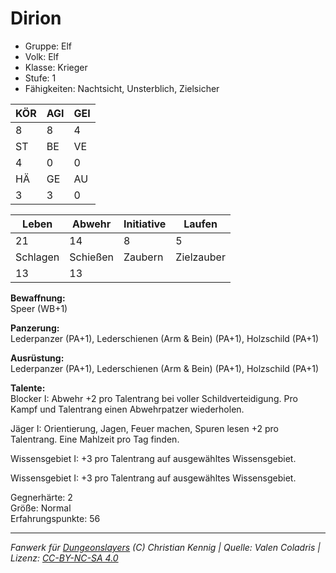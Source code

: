 # Dirion  
- Gruppe: Elf  
- Volk: Elf  
- Klasse: Krieger  
- Stufe: 1  
- Fähigkeiten: Nachtsicht, Unsterblich, Zielsicher  


| KÖR | AGI | GEI |  
| --- | --- | --- |  
| 8   | 8   | 4   |
| ST  | BE  | VE  |  
| 4   | 0   | 0   |
| HÄ  | GE  | AU  |  
| 3   | 3   | 0   |


| Leben    | Abwehr   | Initiative | Laufen     |
| -------- | -------- | ---------- | ---------- |
| 21       | 14       | 8          | 5          |
| Schlagen | Schießen | Zaubern    | Zielzauber |
| 13       | 13       |            |            |

**Bewaffnung:**  
Speer (WB+1)

**Panzerung:**  
Lederpanzer (PA+1), Lederschienen (Arm & Bein) (PA+1), Holzschild (PA+1)

**Ausrüstung:**  
Lederpanzer (PA+1), Lederschienen (Arm & Bein) (PA+1), Holzschild (PA+1)

**Talente:**  
Blocker I: Abwehr +2 pro Talentrang bei voller Schildverteidigung. Pro Kampf und Talentrang einen Abwehrpatzer wiederholen. 

Jäger I: Orientierung, Jagen, Feuer machen, Spuren lesen +2 pro Talentrang. Eine Mahlzeit pro Tag finden. 

Wissensgebiet I: +3 pro Talentrang auf ausgewähltes Wissensgebiet. 

Wissensgebiet I: +3 pro Talentrang auf ausgewähltes Wissensgebiet. 


Gegnerhärte: 2  
Größe: Normal  
Erfahrungspunkte: 56  



___
*Fanwerk für [Dungeonslayers](https://www.dungeonslayers.net/) (C) Christian Kennig | Quelle: Valen Coladris | Lizenz: [CC-BY-NC-SA 4.0](https://creativecommons.org/licenses/by-nc-sa/4.0/deed.de)*